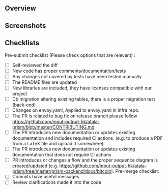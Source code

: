 ## Overview
<!-- What this PR does, and why is needed, a useful description is expected, and relevant tickets should be mentioned -->

## Screenshots
<!-- In case the PR involves UI changes, make sure to include success/failure related screenshots -->

## Checklists
<!-- Details you need to consider that are commonly forgotten -->

Pre-submit checklist (Please check options that are relevant) :
- [ ] Self-reviewed the diff
- [ ] New code has proper comments/documentation/tests
- [ ] Any changes not covered by tests have been tested manually
- [ ] The README files are updated
- [ ] New libraries are included, they have licenses compatible with our project
- [ ] Db migration altering existing tables, there is a proper migration test (back-end)
- [ ] Changes on envoy.yaml, Applied to envoy.yaml in infra repo.
- [ ] The PR is related to bug fix on release branch please follow https://github.com/input-output-hk/atala-prism/blob/master/CONTRIBUTING.md
- [ ] The PR introduces new documentation or updates existing documentation and includes required CI actions. (e.g. to produce a PDF from a LaTeX file and upload it somewhere)
- [ ] The PR introduces new documentation or updates existing documentation that does not require CI actions
- [ ] PR introduces or changes a flow and the proper sequence diagram is created/updated (e.g. https://github.com/input-output-hk/atala-prism/tree/master/prism-backend/docs/bitcoin).
Pre-merge checklist:
- [ ] Commits have useful messages
- [ ] Review clarifications made it into the code

